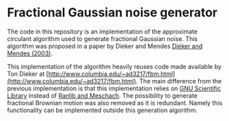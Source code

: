 # Fractional Gaussian noise generator
The code in this repository is an implementation of the approximate circulant algorithm used to generate fractional Gaussian noise. This algorithm was proposed in a paper by Dieker and Mendes [Dieker and Mendes (2003)](https://doi.org/10.1017/S0269964803173081).

This implementation of the algorithm heavily reuses code made available by Ton Dieker at [http://www.columbia.edu/~ad3217/fbm.html](http://www.columbia.edu/~ad3217/fbm.html). The main difference from the previous implementation is that this implementation relies on [GNU Scientific Library](https://www.gnu.org/software/gsl/) instead of [Ranlib and Meschach](http://www.netlib.org/). The possibility to generate fractional Brownian motion was also removed as it is redundant. Namely this functionality can be implemented outside this generation algorithm.
